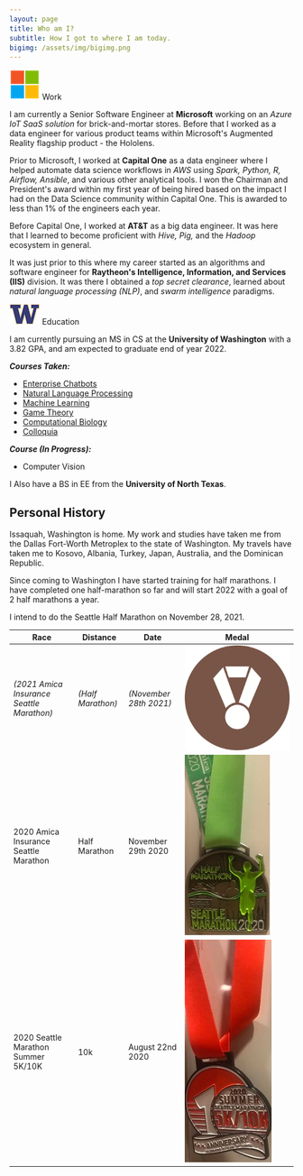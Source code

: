 ```yaml
---
layout: page
title: Who am I?
subtitle: How I got to where I am today.
bigimg: /assets/img/bigimg.png
---
```



![Work](assets/img/microsoft.png) Work

I am currently a Senior Software Engineer at **Microsoft** working on an *Azure IoT SaaS solution* for brick-and-mortar stores. Before that I worked as a data engineer for various product teams within Microsoft's Augmented Reality flagship product - the Hololens.

Prior to Microsoft, I worked at **Capital One** as a data engineer where I helped automate data science workflows in *AWS* using *Spark, Python, R, Airflow, Ansible*, and various other analytical tools. I won the Chairman and President's award within my first year of being hired based on the impact I had on the Data Science community within Capital One. This is awarded to less than 1% of the engineers each year.

Before Capital One, I worked at **AT&T** as a big data engineer. It was here that I learned to become proficient with *Hive, Pig,* and the *Hadoop* ecosystem in general. 

It was just prior to this where my career started as an algorithms and software engineer for **Raytheon's Intelligence, Information, and Services (IIS)** division. It was there I obtained a *top secret clearance*, learned about *natural language processing (NLP)*, and *swarm intelligence* paradigms.

![School](assets/img/university_of_washington.png) Education

I am currently pursuing an MS in CS at the **University of Washington** with a 3.82 GPA, and am expected to graduate end of year 2022.

***Courses Taken:***
- [Enterprise Chatbots](https://www.charlesdrotar.com/posts/uw/enterprisechatbots/Summary.html/)
- [Natural Language Processing](https://www.charlesdrotar.com/posts/uw/naturallanguageprocessing/Summary.html/)
- [Machine Learning](https://www.charlesdrotar.com/posts/uw/machinelearning/Summary.html/)
- [Game Theory](https://www.charlesdrotar.com/posts/uw/enterprisechatbots/Summary.html/)
- [Computational Biology](https://www.charlesdrotar.com/posts/uw/computationalbiology/Summary.html/)
- [Colloquia](https://www.charlesdrotar.com/posts/uw/colloquia/Summary.html/)

***Course (In Progress):***
- Computer Vision

I Also have a BS in EE from the **University of North Texas**.

## Personal History

Issaquah, Washington is home. 
My work and studies have taken me from the Dallas Fort-Worth Metroplex 
to the state of Washington. My travels have taken me to Kosovo, Albania, 
Turkey, Japan, Australia, and the Dominican Republic.

Since coming to Washington I have started training for half marathons. 
I have completed one half-marathon so far and will start 2022
with a goal of 2 half marathons a year.

I intend to do the Seattle Half Marathon on November 28, 2021.

| Race      | Distance   | Date | Medal |
| ----------- | ----------- | ----------- |----------- |
| *(2021 Amica Insurance Seattle Marathon)*   | *(Half Marathon)*        | *(November 28th 2021)*       | ![2020_Seattle_Winter_HalfMarathon](assets/img/Races/Registered_But_Not_Ran_Yet.jpg)        |
| 2020 Amica Insurance Seattle Marathon      | Half Marathon       | November 29th 2020       | ![2020_Seattle_Winter_HalfMarathon](assets/img/Races/2020_Seattle_Winter_HalfMarathon.jpg)       |
| 2020 Seattle Marathon Summer 5K/10K    | 10k        | August 22nd 2020       |  ![2020_Seattle_Winter_HalfMarathon](assets/img/Races/2020_Seattle_Summer_10k.jpg)      |


